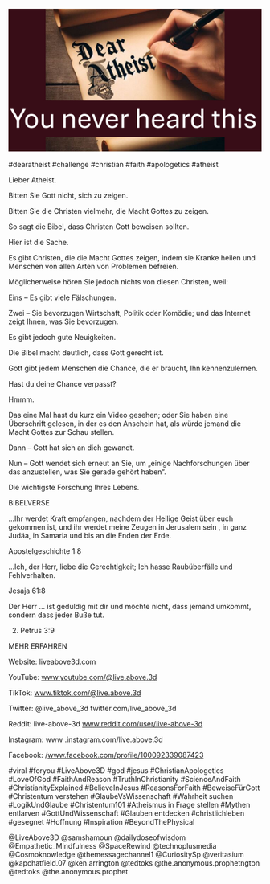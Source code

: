 ![Video cover image](../cover.jpg "cover photo")

#dearatheist #challenge #christian #faith #apologetics #atheist

Lieber Atheist.

Bitten Sie Gott nicht, sich zu zeigen.

Bitten Sie die Christen vielmehr, die Macht Gottes zu zeigen.

So sagt die Bibel, dass Christen Gott beweisen sollten.

Hier ist die Sache.

Es gibt Christen, die die Macht Gottes zeigen, indem sie Kranke heilen und Menschen von allen Arten von Problemen befreien.

Möglicherweise hören Sie jedoch nichts von diesen Christen, weil:

Eins – Es gibt viele Fälschungen.

Zwei – Sie bevorzugen Wirtschaft, Politik oder Komödie; und das Internet zeigt Ihnen, was Sie bevorzugen.

Es gibt jedoch gute Neuigkeiten.

Die Bibel macht deutlich, dass Gott gerecht ist.

Gott gibt jedem Menschen die Chance, die er braucht, Ihn kennenzulernen.

Hast du deine Chance verpasst?

Hmmm.

Das eine Mal hast du kurz ein Video gesehen; oder Sie haben eine Überschrift gelesen, in der es den Anschein hat, als würde jemand die Macht Gottes zur Schau stellen.

Dann – Gott hat sich an dich gewandt.

Nun – Gott wendet sich erneut an Sie, um „einige Nachforschungen über das anzustellen, was Sie gerade gehört haben“.

Die wichtigste Forschung Ihres Lebens.

BIBELVERSE

...Ihr werdet Kraft empfangen, nachdem der Heilige Geist über euch gekommen ist, und ihr werdet meine Zeugen in Jerusalem sein , in ganz Judäa, in Samaria und bis an die Enden der Erde.

Apostelgeschichte 1:8

…Ich, der Herr, liebe die Gerechtigkeit; Ich hasse Raubüberfälle und Fehlverhalten.

Jesaja 61:8

Der Herr … ist geduldig mit dir und möchte nicht, dass jemand umkommt, sondern dass jeder Buße tut.

2. Petrus 3:9

MEHR ERFAHREN

Website: liveabove3d.com

YouTube: www.youtube.com/@live.above.3d

TikTok: www.tiktok.com/@live.above.3d

Twitter: @live_above_3d twitter.com/live_above_3d

Reddit: live-above-3d www.reddit.com/user/live-above-3d

Instagram: www .instagram.com/live.above.3d

Facebook: /www.facebook.com/profile/100092339087423

#viral #foryou #LiveAbove3D #god #jesus #ChristianApologetics #LoveOfGod #FaithAndReason #TruthInChristianity #ScienceAndFaith #ChristianityExplained #BelieveInJesus #ReasonsForFaith #BeweiseFürGott #Christentum verstehen #GlaubeVsWissenschaft #Wahrheit suchen #LogikUndGlaube #Christentum101 #Atheismus in Frage stellen #Mythen entlarven #GottUndWissenschaft #Glauben entdecken #christlichleben #gesegnet #Hoffnung #Inspiration #BeyondThePhysical

@LiveAbove3D @samshamoun @dailydoseofwisdom @Empathetic_Mindfulness @SpaceRewind @technoplusmedia @Cosmoknowledge @themessagechannel1 @CuriositySp @veritasium @kapchatfield.07 @ken.arrington @tedtoks @the.anonymous.prophetngton @tedtoks @the.anonymous.prophet